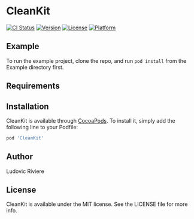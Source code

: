# CleanKit

[![CI Status](http://img.shields.io/travis/smartbeacon/CleanKit.svg?style=flat)](https://travis-ci.org/smartbeacon/CleanKit)
[![Version](https://img.shields.io/cocoapods/v/CleanKit.svg?style=flat)](http://cocoapods.org/pods/CleanKit)
[![License](https://img.shields.io/cocoapods/l/CleanKit.svg?style=flat)](http://cocoapods.org/pods/CleanKit)
[![Platform](https://img.shields.io/cocoapods/p/CleanKit.svg?style=flat)](http://cocoapods.org/pods/CleanKit)

## Example

To run the example project, clone the repo, and run `pod install` from the Example directory first.

## Requirements

## Installation

CleanKit is available through [CocoaPods](http://cocoapods.org). To install
it, simply add the following line to your Podfile:

```ruby
pod 'CleanKit'
```

## Author

Ludovic Riviere

## License

CleanKit is available under the MIT license. See the LICENSE file for more info.
